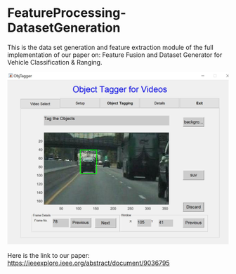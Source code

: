 # FeatureProcessing-DatasetGeneration
This is the data set generation and feature extraction module of the full implementation of our paper on: Feature Fusion and Dataset Generator for Vehicle Classification &amp; Ranging.

![alt text](https://github.com/sandeshrjain/FeatureProcessing-DatasetGeneration/blob/main/ObjTaggerImages/3.JPG)

Here is the link to our paper: https://ieeexplore.ieee.org/abstract/document/9036795
